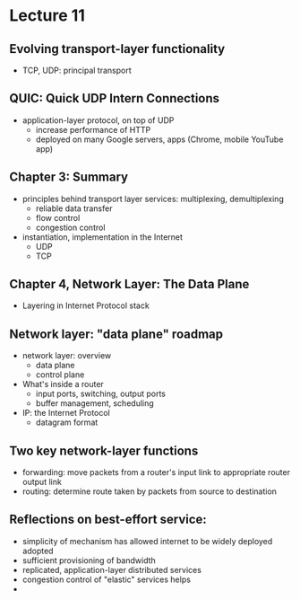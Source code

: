 # Lecture 11

## Evolving transport-layer functionality
- TCP, UDP: principal transport

## QUIC: Quick UDP Intern Connections
- application-layer protocol, on top of UDP
  - increase performance of HTTP
  - deployed on many Google servers, apps (Chrome, mobile YouTube app)

## Chapter 3: Summary
- principles behind transport layer services: multiplexing, demultiplexing
  - reliable data transfer
  - flow control
  - congestion control
- instantiation, implementation in the Internet
  - UDP
  - TCP

## Chapter 4, Network Layer: The Data Plane
- Layering in Internet Protocol stack

## Network layer: "data plane" roadmap
- network layer: overview
  - data plane
  - control plane
- What's inside a router
  - input ports, switching, output ports
  - buffer management, scheduling
- IP: the Internet Protocol
  - datagram format

## Two key network-layer functions
- forwarding: move packets from a router's input link to appropriate router output link
- routing: determine route taken by packets from source to destination

## Reflections on best-effort service:
- simplicity of mechanism has allowed internet to be widely deployed adopted
- sufficient provisioning of bandwidth
- replicated, application-layer distributed services
- congestion control of "elastic" services helps
- 